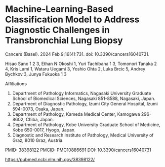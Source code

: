 # Machine-Learning-Based Classification Model to Address Diagnostic Challenges in Transbronchial Lung Biopsy

Cancers (Basel). 2024 Feb 9;16(4):731. doi: 10.3390/cancers16040731.

Hisao Sano 1 2 3, Ethan N Okoshi 1, Yuri Tachibana 1 3, Tomonori Tanaka 2 4, Kris Lami 1, Wataru Uegami 3, Yoshio Ohta 2, Luka Brcic 5, Andrey Bychkov 3, Junya Fukuoka 1 3


Affiliations

1. Department of Pathology Informatics, Nagasaki University Graduate School of Biomedical Sciences, Nagasaki 851-8588, Nagasaki, Japan.
2. Department of Diagnostic Pathology, Izumi City General Hospital, Izumi 594-0073, Osaka, Japan.
3. Department of Pathology, Kameda Medical Center, Kamogawa 296-8602, Chiba, Japan.
4. Department of Pathology, Kobe University Graduate School of Medicine, Kobe 650-0017, Hyogo, Japan.
5. Diagnostic and Research Institute of Pathology, Medical University of Graz, 8010 Graz, Austria.

PMID: 38398122 PMCID: PMC10886691 DOI: 10.3390/cancers16040731

https://pubmed.ncbi.nlm.nih.gov/38398122/
